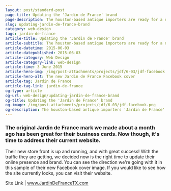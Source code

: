 ```yaml
---
layout: post/standard-post
page-title: Updating the 'Jardin de France' brand
page-description: The houston-based antique importers are ready for a new website
slug: updating-jardin-de-france-brand
category: web-design
tags: jardin-de-france
article-title: Updating the 'Jardin de France' brand
article-subtitle: The houston-based antique importers are ready for a new website
article-datetime: 2015-06-03
article-datepublished: 2015-06-03
article-category: Web Design
article-category-link: web-design
article-time: 3 June 2015
article-hero-img: /img/post-attachments/projects/jdf/6-03/jdf-facebook.png
article-hero-alt: The new Jardin de France Facebook cover
article-tag: Jardin de France
article-tag-link: jardin-de-france
og-type: article
og-url: web-design/updating-jardin-de-france-brand
og-title: Updating the 'Jardin de France' brand
og-image: /img/post-attachments/projects/jdf/6-03/jdf-facebook.png
og-description: The houston-based antique importers 'Jardin de France' are ready for a new website
---
```

<div class="row">
	<h3 class="margin-bottom">The original Jardin de France mark we made about a month ago has been great for their business cards. Now though, it's time to address their current website.</h3>
</div>
<div class="row margin-bottom">
	<p>Their new store front is up and running, and with great success! With the traffic they are getting, we decided now is the right time to update their online presence and brand. You can see the direction we're going with it in this sample of their new Facebook cover image. If you would like to see how the site currently looks, you can visit their website.</p>
</div>
<div class="row">
	<p class="header">Site Link | <a href="http://jardindefrancetx.com" class="simple" target="_blank">www.JardinDeFranceTX.com</a></p>
</div>